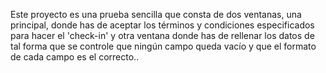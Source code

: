 Este proyecto es una prueba sencilla que consta de dos ventanas, una principal, donde has de aceptar los términos y condiciones especificados para hacer el 'check-in' y otra ventana donde has de rellenar los datos de tal forma que se controle que ningún campo queda vacío y que el formato de cada campo es el correcto..
